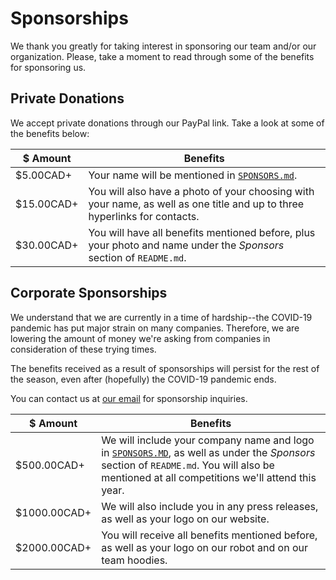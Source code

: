 # Sponsorships

We thank you greatly for taking interest in sponsoring our team and/or our organization. Please, take a moment to read through some of the benefits for sponsoring us.

## Private Donations

We accept private donations through our PayPal link. Take a look at some of the benefits below:

|$ Amount|Benefits|
--|--
|$5.00CAD+|Your name will be mentioned in [`SPONSORS.md`](SPONSORS.md).|
|$15.00CAD+|You will also have a photo of your choosing with your name, as well as one title and up to three hyperlinks for contacts.|
|$30.00CAD+|You will have all benefits mentioned before, plus your photo and name under the *Sponsors* section of `README.md`.|

## Corporate Sponsorships

We understand that we are currently in a time of hardship--the COVID-19 pandemic has put major strain on many companies. Therefore, we are lowering the amount of money we're asking from companies in consideration of these trying times.  

The benefits received as a result of sponsorships will persist for the rest of the season, even after (hopefully) the COVID-19 pandemic ends.  

You can contact us at [our email](mailto:1104a@bramptonrobotics.org) for sponsorship inquiries.

|$ Amount|Benefits|
--|--
|$500.00CAD+|We will include your company name and logo in [`SPONSORS.MD`](SPONSORS.MD), as well as under the *Sponsors* section of `README.md`. You will also be mentioned at all competitions we'll attend this year.|
|$1000.00CAD+|We will also include you in any press releases, as well as your logo on our website.|
|$2000.00CAD+|You will receive all benefits mentioned before, as well as your logo on our robot and on our team hoodies.|
